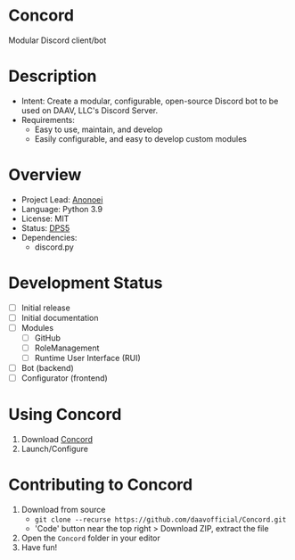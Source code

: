 # Concord
 Modular Discord client/bot

# Description
 - Intent: Create a modular, configurable, open-source Discord bot to be used on DAAV, LLC's Discord Server.
 - Requirements: 
   - Easy to use, maintain, and develop
   - Easily configurable, and easy to develop custom modules

# Overview
 - Project Lead: [Anonoei](https://github.com/Anonoei)
 - Language: Python 3.9
 - License: MIT
 - Status: [DPS5](https://daav.us/dps)
 - Dependencies:
   - discord.py

# Development Status
 - [ ] Initial release
 - [ ] Initial documentation
 - [ ] Modules
   - [ ] GitHub
   - [ ] RoleManagement
   - [ ] Runtime User Interface (RUI)
 - [ ] Bot (backend)
 - [ ] Configurator (frontend)

# Using Concord
 1. Download [Concord](https://github.com/daavofficial/Concord)
 2. Launch/Configure

# Contributing to Concord
 1. Download from source
    - `git clone --recurse https://github.com/daavofficial/Concord.git`
    - 'Code' button near the top right > Download ZIP, extract the file
 2. Open the `Concord` folder in your editor
 3. Have fun!